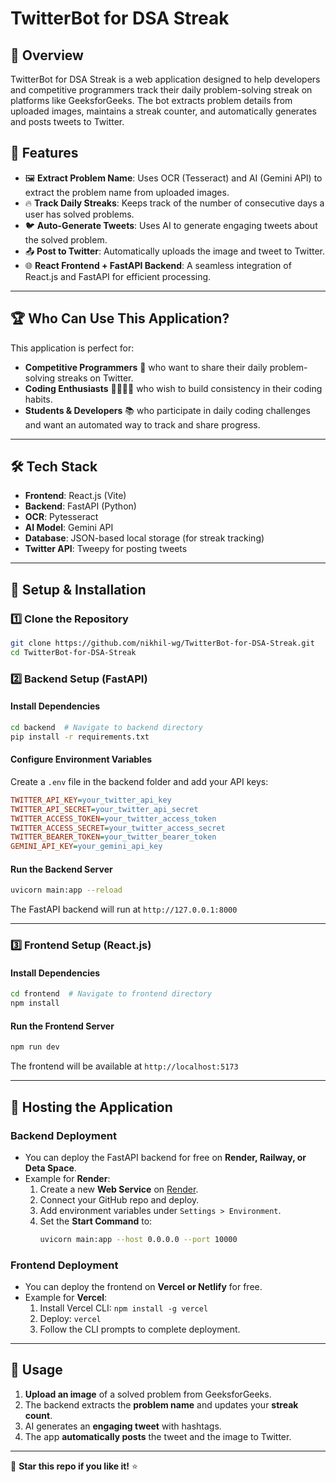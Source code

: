 # TwitterBot for DSA Streak

## 📌 Overview
TwitterBot for DSA Streak is a web application designed to help developers and competitive programmers track their daily problem-solving streak on platforms like GeeksforGeeks. The bot extracts problem details from uploaded images, maintains a streak counter, and automatically generates and posts tweets to Twitter.

## 🎯 Features
- 🖼️ **Extract Problem Name**: Uses OCR (Tesseract) and AI (Gemini API) to extract the problem name from uploaded images.
- 🔥 **Track Daily Streaks**: Keeps track of the number of consecutive days a user has solved problems.
- 🐦 **Auto-Generate Tweets**: Uses AI to generate engaging tweets about the solved problem.
- 📤 **Post to Twitter**: Automatically uploads the image and tweet to Twitter.
- 🌐 **React Frontend + FastAPI Backend**: A seamless integration of React.js and FastAPI for efficient processing.

---

## 🏆 Who Can Use This Application?
This application is perfect for:
- **Competitive Programmers** 🏁 who want to share their daily problem-solving streaks on Twitter.
- **Coding Enthusiasts** 👨‍💻👩‍💻 who wish to build consistency in their coding habits.
- **Students & Developers** 📚 who participate in daily coding challenges and want an automated way to track and share progress.

---

## 🛠️ Tech Stack
- **Frontend**: React.js (Vite)
- **Backend**: FastAPI (Python)
- **OCR**: Pytesseract
- **AI Model**: Gemini API
- **Database**: JSON-based local storage (for streak tracking)
- **Twitter API**: Tweepy for posting tweets

---

## 🚀 Setup & Installation
### **1️⃣ Clone the Repository**
```sh
git clone https://github.com/nikhil-wg/TwitterBot-for-DSA-Streak.git
cd TwitterBot-for-DSA-Streak
```

### **2️⃣ Backend Setup (FastAPI)**
#### Install Dependencies
```sh
cd backend  # Navigate to backend directory
pip install -r requirements.txt
```
#### Configure Environment Variables
Create a `.env` file in the backend folder and add your API keys:
```ini
TWITTER_API_KEY=your_twitter_api_key
TWITTER_API_SECRET=your_twitter_api_secret
TWITTER_ACCESS_TOKEN=your_twitter_access_token
TWITTER_ACCESS_SECRET=your_twitter_access_secret
TWITTER_BEARER_TOKEN=your_twitter_bearer_token
GEMINI_API_KEY=your_gemini_api_key
```
#### Run the Backend Server
```sh
uvicorn main:app --reload
```
The FastAPI backend will run at `http://127.0.0.1:8000`

---

### **3️⃣ Frontend Setup (React.js)**
#### Install Dependencies
```sh
cd frontend  # Navigate to frontend directory
npm install
```
#### Run the Frontend Server
```sh
npm run dev
```
The frontend will be available at `http://localhost:5173`

---

## 📡 Hosting the Application
### **Backend Deployment**
- You can deploy the FastAPI backend for free on **Render, Railway, or Deta Space**.
- Example for **Render**:
  1. Create a new **Web Service** on [Render](https://render.com/).
  2. Connect your GitHub repo and deploy.
  3. Add environment variables under `Settings > Environment`.
  4. Set the **Start Command** to:
     ```sh
     uvicorn main:app --host 0.0.0.0 --port 10000
     ```

### **Frontend Deployment**
- You can deploy the frontend on **Vercel or Netlify** for free.
- Example for **Vercel**:
  1. Install Vercel CLI: `npm install -g vercel`
  2. Deploy: `vercel`
  3. Follow the CLI prompts to complete deployment.

---

## 🎯 Usage
1. **Upload an image** of a solved problem from GeeksforGeeks.
2. The backend extracts the **problem name** and updates your **streak count**.
3. AI generates an **engaging tweet** with hashtags.
4. The app **automatically posts** the tweet and the image to Twitter.

---

🌟 **Star this repo if you like it!** ⭐


